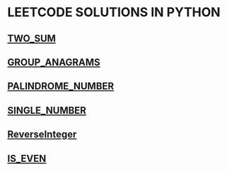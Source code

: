 # LEETCODE SOLUTIONS IN PYTHON

## [TWO_SUM](/two_sum/app.py)
## [GROUP_ANAGRAMS](/group_anagrams/app.py)
## [PALINDROME_NUMBER](/palindrome_number/app.py)
## [SINGLE_NUMBER](/singleNumber/app.py)
## [ReverseInteger](/ReverseIntenger/app.py)
## [IS_EVEN](/isEven/app.py)